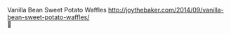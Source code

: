 Vanilla Bean Sweet Potato Waffles	http://joythebaker.com/2014/09/vanilla-bean-sweet-potato-waffles/	
਍